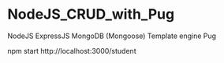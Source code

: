# NodeJS_CRUD_with_Pug
NodeJS
ExpressJS
MongoDB (Mongoose)
Template engine Pug

npm start 
http://localhost:3000/student
